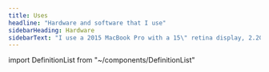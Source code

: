 ```yaml
---
title: Uses
headline: "Hardware and software that I use"
sidebarHeading: Hardware
sidebarText: "I use a 2015 MacBook Pro with a 15\" retina display, 2.2GHz i7 processor, and 16gb of RAM. It’s beefy enough to get the job done."
---
```


import DefinitionList from "~/components/DefinitionList"

<DefinitionList slug="development-software-list" />

<DefinitionList slug="design-software-list" />

<DefinitionList slug="essential-software-list" />

<DefinitionList slug="utility-software-list" />
